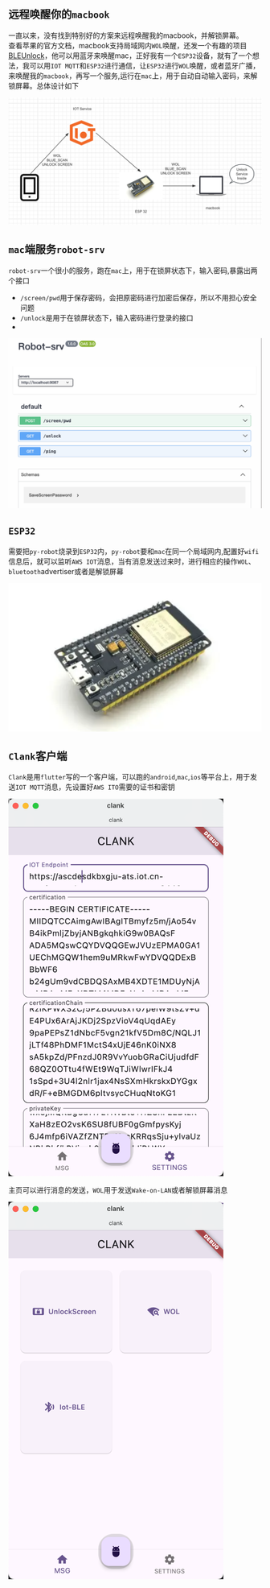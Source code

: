 ## 远程唤醒你的`macbook`
一直以来，没有找到特别好的方案来远程唤醒我的macbook，并解锁屏幕。    
查看苹果的官方文档，macbook支持局域网内`WOL`唤醒，还发一个有趣的项目[BLEUnlock](https://github.com/ts1/BLEUnlock)，他可以用蓝牙来唤醒mac，正好我有一个`ESP32`设备，就有了一个想法，我可以用`IOT MQTT`和`ESP32`进行通信，让`ESP32`进行`WOL`唤醒，或者蓝牙广播，来唤醒我的`macbook`，再写一个服务,运行在`mac`上，用于自动自动输入密码，来解锁屏幕。总体设计如下

![design](/asset/design.png)


## `mac`端服务`robot-srv`
`robot-srv`一个很小的服务，跑在`mac`上，用于在锁屏状态下，输入密码,暴露出两个接口
* `/screen/pwd`用于保存密码，会把原密码进行加密后保存，所以不用担心安全问题
* `/unlock`是用于在锁屏状态下，输入密码进行登录的接口
* 
![design](/asset/robot-srv.png)


## `ESP32`
需要把`py-robot`烧录到`ESP32`内，`py-robot`要和`mac`在同一个局域网内,配置好`wifi`信息后，就可以监听`AWS IOT`消息，当有消息发送过来时，进行相应的操作`WOL`、`bluetooth`advertiser或者是解锁屏幕

![design](/asset/esp32.png)


## `Clank`客户端
`Clank`是用`flutter`写的一个客户端，可以跑的`android`,`mac`,`ios`等平台上，用于发送`IOT MQTT`消息，先设置好`AWS ITO`需要的证书和密钥

![design](/asset/settings.png)


主页可以进行消息的发送，`WOL`用于发送`Wake-on-LAN`或者解锁屏幕消息

![design](/asset/home.png)

